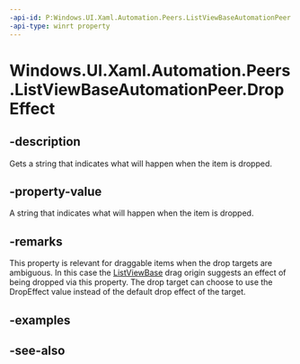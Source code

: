 ```yaml
---
-api-id: P:Windows.UI.Xaml.Automation.Peers.ListViewBaseAutomationPeer.DropEffect
-api-type: winrt property
---
```


<!-- Property syntax
public string DropEffect { get; }
-->

# Windows.UI.Xaml.Automation.Peers.ListViewBaseAutomationPeer.DropEffect

## -description
Gets a string that indicates what will happen when the item is dropped.



## -property-value
A string that indicates what will happen when the item is dropped.

## -remarks
This property is relevant for draggable items when the drop targets are ambiguous. In this case the [ListViewBase](listviewbaseautomationpeer.md) drag origin suggests an effect of being dropped via this property. The drop target can choose to use the DropEffect value instead of the default drop effect of the target.

## -examples

## -see-also
